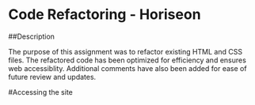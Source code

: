 # Code Refactoring - Horiseon

##Description

The purpose of this assignment was to refactor existing HTML and CSS files. The refactored code has been optimized for efficiency and ensures web accessiblity. Additional comments have also been added for ease of future review and updates.

#Accessing the site

